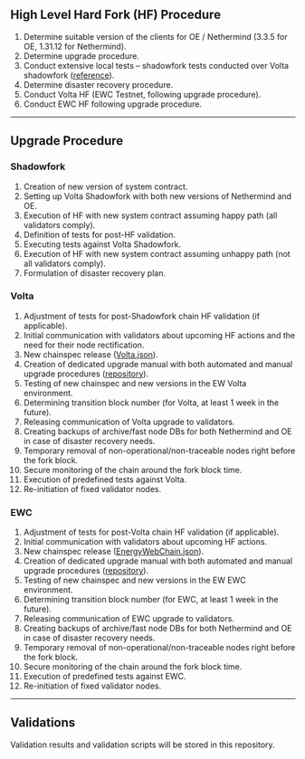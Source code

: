 ## High Level Hard Fork (HF) Procedure

1. Determine suitable version of the clients for OE / Nethermind (3.3.5 for OE, 1.31.12 for Nethermind).
2. Determine upgrade procedure.
3. Conduct extensive local tests – shadowfork tests conducted over Volta shadowfork ([reference](https://nethermind.notion.site/AuRA-Rewards-Contract-Shadowfork-1e5360fc38d0806ba6b6fb8c7531421c)).
4. Determine disaster recovery procedure.
5. Conduct Volta HF (EWC Testnet, following upgrade procedure).
6. Conduct EWC HF following upgrade procedure.

------------------------------------------

## Upgrade Procedure

### Shadowfork

1. Creation of new version of system contract.
2. Setting up Volta Shadowfork with both new versions of Nethermind and OE.
3. Execution of HF with new system contract assuming happy path (all validators comply).
4. Definition of tests for post-HF validation.
5. Executing tests against Volta Shadowfork.
6. Execution of HF with new system contract assuming unhappy path (not all validators comply).
7. Formulation of disaster recovery plan.

### Volta

1. Adjustment of tests for post-Shadowfork chain HF validation (if applicable).
2. Initial communication with validators about upcoming HF actions and the need for their node rectification.
3. New chainspec release ([Volta.json](https://github.com/energywebfoundation/ewf-chainspec/blob/master/Volta.json)).
4. Creation of dedicated upgrade manual with both automated and manual upgrade procedures ([repository](https://github.com/energywebfoundation/ewf-zurich-upgrade)).
5. Testing of new chainspec and new versions in the EW Volta environment.
6. Determining transition block number (for Volta, at least 1 week in the future).
7. Releasing communication of Volta upgrade to validators.
8. Creating backups of archive/fast node DBs for both Nethermind and OE in case of disaster recovery needs.
9. Temporary removal of non-operational/non-traceable nodes right before the fork block.
10. Secure monitoring of the chain around the fork block time.
11. Execution of predefined tests against Volta.
12. Re-initiation of fixed validator nodes.

### EWC

1. Adjustment of tests for post-Volta chain HF validation (if applicable).
2. Initial communication with validators about upcoming HF actions.
3. New chainspec release ([EnergyWebChain.json](https://github.com/energywebfoundation/ewf-chainspec/blob/master/EnergyWebChain.json)).
4. Creation of dedicated upgrade manual with both automated and manual upgrade procedures ([repository](https://github.com/energywebfoundation/ewf-zurich-upgrade)).
5. Testing of new chainspec and new versions in the EW EWC environment.
6. Determining transition block number (for EWC, at least 1 week in the future).
7. Releasing communication of EWC upgrade to validators.
8. Creating backups of archive/fast node DBs for both Nethermind and OE in case of disaster recovery needs.
9. Temporary removal of non-operational/non-traceable nodes right before the fork block.
10. Secure monitoring of the chain around the fork block time.
11. Execution of predefined tests against EWC.
12. Re-initiation of fixed validator nodes.

------------------------------------------

## Validations

Validation results and validation scripts will be stored in this repository.